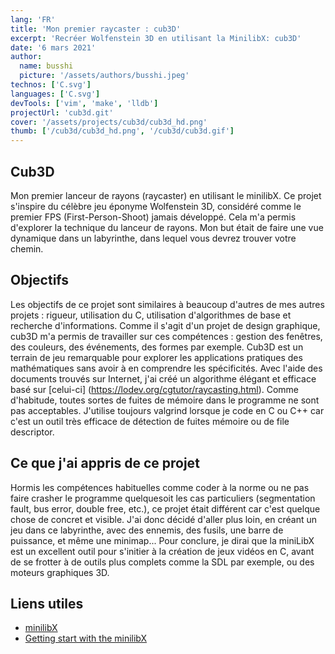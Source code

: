 ```yaml
---
lang: 'FR'
title: 'Mon premier raycaster : cub3D'
excerpt: 'Recréer Wolfenstein 3D en utilisant la MinilibX: cub3D'
date: '6 mars 2021'
author:
  name: busshi
  picture: '/assets/authors/busshi.jpeg'
technos: ['C.svg']
languages: ['C.svg']
devTools: ['vim', 'make', 'lldb']
projectUrl: 'cub3d.git'
cover: '/assets/projects/cub3d/cub3d_hd.png'
thumb: ['/cub3d/cub3d_hd.png', '/cub3d/cub3d.gif']
---
```


## Cub3D

Mon premier lanceur de rayons (raycaster) en utilisant le minilibX. Ce projet s'inspire du célèbre jeu éponyme Wolfenstein 3D, considéré comme le premier FPS (First-Person-Shoot) jamais développé. Cela m'a permis d'explorer la technique du lanceur de rayons. Mon but était de faire une vue dynamique dans un labyrinthe, dans lequel vous devrez trouver votre chemin.

## Objectifs

Les objectifs de ce projet sont similaires à beaucoup d'autres de mes autres projets : rigueur, utilisation du C, utilisation d'algorithmes de base et recherche d'informations. Comme il s'agit d'un projet de design graphique, cub3D m'a permis de travailler sur ces compétences : gestion des fenêtres, des couleurs, des événements, des formes par exemple. Cub3D est un terrain de jeu remarquable pour explorer les applications pratiques des mathématiques sans avoir à en comprendre les spécificités. Avec l'aide des documents trouvés sur Internet, j'ai créé un algorithme élégant et efficace basé sur [celui-ci] (https://lodev.org/cgtutor/raycasting.html). Comme d'habitude, toutes sortes de fuites de mémoire dans le programme ne sont pas acceptables. J'utilise toujours valgrind lorsque je code en C ou C++ car c'est un outil très efficace de détection de fuites mémoire ou de file descriptor.

## Ce que j'ai appris de ce projet

Hormis les compétences habituelles comme coder à la norme ou ne pas faire crasher le programme quelquesoit les cas particuliers (segmentation fault, bus error, double free, etc.), ce projet était différent car c'est quelque chose de concret et visible. J'ai donc décidé d'aller plus loin, en créant un jeu dans ce labyrinthe, avec des ennemis, des fusils, une barre de puissance, et même une minimap... Pour conclure, je dirai que la miniLibX est un excellent outil pour s'initier à la création de jeux vidéos en C, avant de se frotter à de outils plus complets comme la SDL par exemple, ou des moteurs graphiques 3D.

## Liens utiles

+ [minilibX](https://gontjarow.github.io/MiniLibX/)
+ [Getting start with the minilibX](https://harm-smits.github.io/42docs/libs/minilibx/getting_started.html)